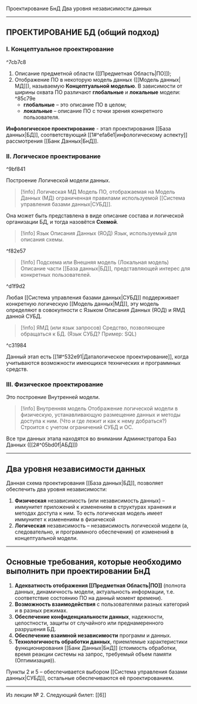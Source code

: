 Проектирование БнД
Два уровня независимости данных

---
## ПРОЕКТИРОВАНИЕ БД (общий подход)
### I. Концептуальное проектирование

^7cb7c8

1) Описание предметной области ([[Предметная Область|ПО]]);
2) Отображение ПО в некоторую модель данных ([[Модель данных|МД]]), называемую **Концептуальной моделью**. В зависимости от ширины охвата ПО различают **глобальные** и **локальные** модели: ^85c79e
	- **глобальные** – это описание ПО в целом;
	- **локальные** – описание ПО с точки зрения конкретного пользователя.

**Инфологическое проектирование** - этап проектирования [[База данных|БД]], соответствующий [[1#^efa6e1|инфологическому аспекту]] рассмотрения [[Банк Данных|БнД]].
### II. Логическое проектирование

^9bf841

Построение Логической модели данных.
>[!info] Логическая МД
>Модель ПО, отображаемая на Модель Данных (МД) ограниченная правилами используемой [[Система управления базами данных|СУБД]].

Она может быть представлена в виде описание состава и логической организации БД, и тогда назовётся **Схемой**.

>[!info] Язык Описания Данных (ЯОД)
>Язык, используемый для описания схемы.

^f82e57

>[!info] Подсхема или Внешняя модель (Локальная модель)
>Описание части [[База данных|БД]], представляющей интерес для конкретных пользователей.

^d1f9d2

Любая [[Система управления базами данных|СУБД]] поддерживает конкретную логическую [[Модель данных|МД]],
эту модель определяют в совокупности с Языком Описания Данных (ЯОД) и ЯМД данной СУБД.

>[!info] ЯМД (или язык запросов)
>Cредство, позволяющее обращаться к БД. (Язык СУБД? Пример: SQL)

^c31984

Данный этап есть [[1#^532e91|Даталогическое проектирование]], когда учитываются возможности имеющихся технических и программных средств.
### III. Физическое проектирование
Это построение Внутренней модели.
>[!info] Внутренняя модель
>Отображение логической модели в физическую, устанавливающую размещение данных и методы доступа к ним. (Что и где лежит и как к нему добраться?)
>Строится с учетом ограничений СУБД и ОС.

Все три данных этапа находятся во внимании Администратора Баз Данных ([[2#^05bd0f|АБД]])

---
## Два уровня независимости данных

Данная схема проектирования [[База данных|БД]], позволяет обеспечить два уровня независимости:
1) **Физическая** независимость (или независимость данных) – иммунитет приложений к изменениям в структурах хранения и методах доступа к ним.
То есть логическая модель имеет иммунитет к изменениям в физической
2) **Логическая** независимость – независимость логической модели (а, следовательно, и программного обеспечения) от изменений в концептуальной модели.

---
## Основные требования, которые необходимо выполнить при проектировании БнД

1. **Адекватность отображения [[Предметная Область|ПО]]** (полнота данных, динамичность модели, актуальность информации, т.е. соответствие состоянию ПО на данный момент времени).
2. **Возможность взаимодействия** с пользователями разных категорий и в разных режимах.
3. **Обеспечение конфиденциальности данных**, надежности, целостности, защиты от случайного или преднамеренного разрушения БД.
4. **Обеспечение взаимной независимости** программ и данных.
5. **Технологичность обработки данных**, приемлемые характеристики функционирования [[Банк Данных|БнД]] (стоимость обработки, время реакции системы на запрос, требуемый объем памяти (Оптимизация)).

Пункты 2 и 5 – обеспечивается выбором [[Система управления базами данных|СУБД]], остальные обеспечиваются её проектированием.

---

Из лекции № 2.
Следующий билет: [[6]]
